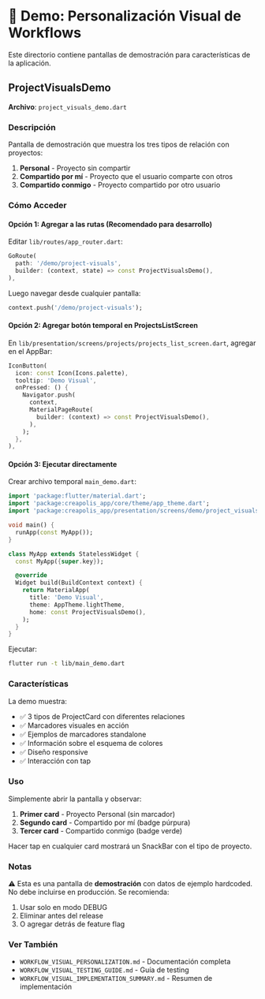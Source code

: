 # 🎨 Demo: Personalización Visual de Workflows

Este directorio contiene pantallas de demostración para características de la aplicación.

## ProjectVisualsDemo

**Archivo**: `project_visuals_demo.dart`

### Descripción
Pantalla de demostración que muestra los tres tipos de relación con proyectos:
1. **Personal** - Proyecto sin compartir
2. **Compartido por mí** - Proyecto que el usuario comparte con otros
3. **Compartido conmigo** - Proyecto compartido por otro usuario

### Cómo Acceder

#### Opción 1: Agregar a las rutas (Recomendado para desarrollo)

Editar `lib/routes/app_router.dart`:

```dart
GoRoute(
  path: '/demo/project-visuals',
  builder: (context, state) => const ProjectVisualsDemo(),
),
```

Luego navegar desde cualquier pantalla:
```dart
context.push('/demo/project-visuals');
```

#### Opción 2: Agregar botón temporal en ProjectsListScreen

En `lib/presentation/screens/projects/projects_list_screen.dart`, agregar en el AppBar:

```dart
IconButton(
  icon: const Icon(Icons.palette),
  tooltip: 'Demo Visual',
  onPressed: () {
    Navigator.push(
      context,
      MaterialPageRoute(
        builder: (context) => const ProjectVisualsDemo(),
      ),
    );
  },
),
```

#### Opción 3: Ejecutar directamente

Crear archivo temporal `main_demo.dart`:

```dart
import 'package:flutter/material.dart';
import 'package:creapolis_app/core/theme/app_theme.dart';
import 'package:creapolis_app/presentation/screens/demo/project_visuals_demo.dart';

void main() {
  runApp(const MyApp());
}

class MyApp extends StatelessWidget {
  const MyApp({super.key});

  @override
  Widget build(BuildContext context) {
    return MaterialApp(
      title: 'Demo Visual',
      theme: AppTheme.lightTheme,
      home: const ProjectVisualsDemo(),
    );
  }
}
```

Ejecutar:
```bash
flutter run -t lib/main_demo.dart
```

### Características

La demo muestra:

- ✅ 3 tipos de ProjectCard con diferentes relaciones
- ✅ Marcadores visuales en acción
- ✅ Ejemplos de marcadores standalone
- ✅ Información sobre el esquema de colores
- ✅ Diseño responsive
- ✅ Interacción con tap

### Uso

Simplemente abrir la pantalla y observar:

1. **Primer card** - Proyecto Personal (sin marcador)
2. **Segundo card** - Compartido por mí (badge púrpura)
3. **Tercer card** - Compartido conmigo (badge verde)

Hacer tap en cualquier card mostrará un SnackBar con el tipo de proyecto.

### Notas

⚠️ Esta es una pantalla de **demostración** con datos de ejemplo hardcoded.
No debe incluirse en producción. Se recomienda:

1. Usar solo en modo DEBUG
2. Eliminar antes del release
3. O agregar detrás de feature flag

### Ver También

- `WORKFLOW_VISUAL_PERSONALIZATION.md` - Documentación completa
- `WORKFLOW_VISUAL_TESTING_GUIDE.md` - Guía de testing
- `WORKFLOW_VISUAL_IMPLEMENTATION_SUMMARY.md` - Resumen de implementación
